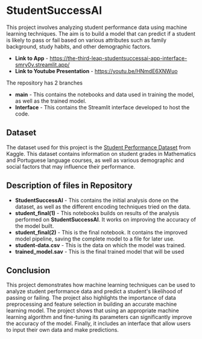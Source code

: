 # StudentSuccessAI

This project involves analyzing student performance data using machine learning techniques. The aim is to build a model that can predict if a student is likely to pass or fail based on various attributes such as family background, study habits, and other demographic factors.

- **Link to App** - https://the-third-leap-studentsuccessai-app-interface-smry0v.streamlit.app/
- **Link to Youtube Presentation** - https://youtu.be/HNmdE6XNWuo


The repository has 2 branches
- **main** - This contains the notebooks and data used in training the model, as well as the trained model.
- **Interface** - This contains the Streamlit interface developed to host the code.


## Dataset
The dataset used for this project is the [Student Performance Dataset](https://www.kaggle.com/datasets/larsen0966/student-performance-data-set) from Kaggle. This dataset contains information on student grades in Mathematics and Portuguese language courses, as well as various demographic and social factors that may influence their performance.

## Description of files in Repository
- **StudentSuccessAI** - This contains the initial analysis done on the dataset, as well as the different encoding techniques tried on the data.
- **student_final(1)** - This notebooks builds on results of the analysis performed on **StudentSuccessAI**. It works on improving the accuracy of the model built.
- **student_final(2)** - This is the final notebook. It contains the improved model pipeline, saving the complete model to a file for later use.
- **student-data.csv** - This is the data on which the model was trained. 
- **trained_model.sav** - This is the final trained model that will be used 

## Conclusion

This project demonstrates how machine learning techniques can be used to analyze student performance data and predict a student's likelihood of passing or failing. The project also highlights the importance of data preprocessing and feature selection in building an accurate machine learning model. The project shows that using an appropriate machine learning algorithm and fine-tuning its parameters can significantly improve the accuracy of the model. Finally, it includes an interface that allow users to input their own data and make predictions.
